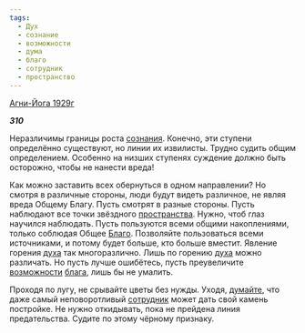 ```yaml
---
tags:
  - Дух
  - сознание
  - возможности
  - дума
  - благо
  - сотрудник
  - пространство
---
```

[Агни-Йога 1929г](https://127.0.0.1:4002/agni/1929)

___310___

Неразличимы границы роста [сознания](../../../tags/#сознание). Конечно, эти ступени определённо существуют, но линии их извилисты. Трудно судить общим определением. Особенно на низших ступенях суждение должно быть осторожно, чтобы не нанести вреда!   

Как можно заставить всех обернуться в одном направлении? Но смотря в различные стороны, люди будут видеть различное, не являя вреда Общему Благу. Пусть смотрят в разные стороны. Пусть наблюдают все точки звёздного [пространства](../../../tags/#пространство). Нужно, чтоб глаз научился наблюдать. Пусть пользуются всеми общими накоплениями, только соблюдая Общее [Благо](../../../tags/#благо). Позволяйте пользоваться всеми источниками, и потому будет больше, кто больше вместит. Явление горения [духа](../../../tags/#Дух) так многоразлично. Лишь по горению [духа](../../../tags/#Дух) можно различать. Но пусть лучше ошибётесь, пусть преувеличите [возможности](../../../tags/#возможности) [блага](../../../tags/#благо), лишь бы не умалить.   

Проходя по лугу, не срывайте цветы без нужды. Уходя, [думайте](../../../tags/#дума), что даже самый неповоротливый [сотрудник](../../../tags/#сотрудник) может дать свой камень постройке. Не нужно откидывать, пока не прейдена линия предательства. Судите по этому чёрному признаку.